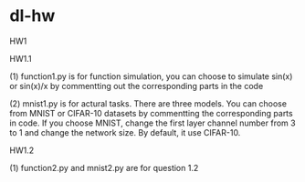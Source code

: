 # dl-hw

HW1 


HW1.1  

(1) function1.py  is for function simulation, you can choose to simulate sin(x) or sin(x)/x by commentting out the corresponding parts in the code
       
(2) mnist1.py is for actural tasks. There are three models. You can choose from MNIST or CIFAR-10 datasets by commentting the corresponding parts in code. If you choose MNIST, change the first layer channel number from 3 to 1 and change the network size. By default, it use CIFAR-10. 

HW1.2

(1) function2.py  and mnist2.py are for question 1.2

